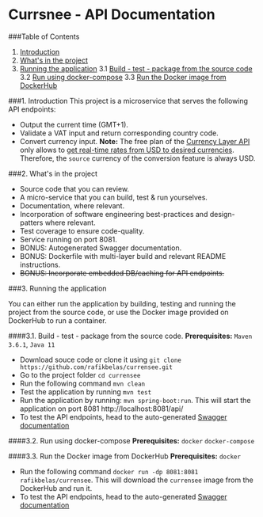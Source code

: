 # Currsnee - API Documentation

###Table of Contents
1. [Introduction](#introduction)
2. [What's in the project](#about)
3. [Running the application](#running)
3.1 [Build - test - package from the source code](#source)
3.2 [Run using docker-compose](#compose)
3.3 [Run the Docker image from DockerHub](#hub)

<a name="introduction"><a/>
###1. Introduction
This project is a microservice that serves the following API endpoints:
- Output the current time (GMT+1).
- Validate a VAT input and return corresponding country code.
- Convert currency input. **Note:** The free plan of the [Currency Layer API][currencylayer] only allows to [get real-time rates from USD to desired currencies](currencylayer-api). Therefore, the `source` currency of the conversion feature is always USD.

<a name="about"></a>
###2. What's in the project
- Source code that you can review.
- A micro-service that you can build, test & run yourselves.
- Documentation, where relevant.
- Incorporation of software engineering best-practices and design-patters where relevant.
- Test coverage to ensure code-quality.
- Service running on port 8081.
- BONUS: Autogenerated Swagger documentation.
- BONUS: Dockerfile with multi-layer build and relevant README instructions.
- ~~BONUS: Incorporate embedded DB/caching for API endpoints.~~
   
<a name="running"><a/>
###3. Running the application

You can either run the application by building, testing and running the project from the source code, or use the Docker image provided on DockerHub to run a container.

<a name="source"><a/>
####3.1. Build - test - package from the source code.
**Prerequisites:** `Maven 3.6.1`, `Java 11`
- Download souce code or clone it using `git clone https://github.com/rafikbelas/currensee.git`
- Go to the project folder `cd currensee`
- Run the following command `mvn clean`
- Test the application by running `mvn test`
- Run the application by running: `mvn spring-boot:run`. This will start the application on port 8081 http://localhost:8081/api/
- To test the API endpoints, head to the auto-generated [Swagger documentation][currensee-docs]

<a name="compose"><a/>
####3.2. Run using docker-compose
**Prerequisites:** `docker` `docker-compose`

<a name="hub"><a/>
####3.3. Run the Docker image from DockerHub
**Prerequisites:** `docker`
- Run the following command 
`docker run -dp 8081:8081 rafikbelas/currensee`. This will download the `currensee` image from the DockerHub and run it.
- To test the API endpoints, head to the auto-generated [Swagger documentation][currensee-docs]

[currencylayer]: https://currencylayer.com
[currencylayer-api]: https://currencylayer.com/documentation#real_time_rates
[currensee-docs]: http://localhost:8081/api/swagger-ui.html
